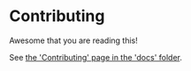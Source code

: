 # Contributing

Awesome that you are reading this!

See [the 'Contributing' page in the 'docs' folder](docs/contributing.md).